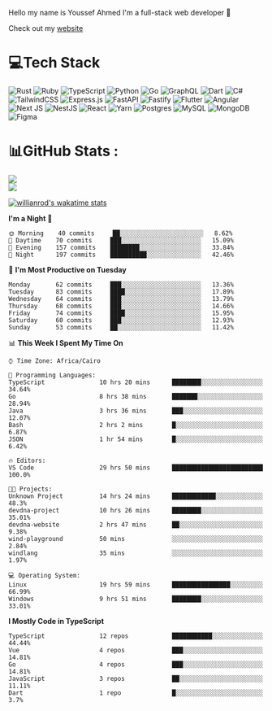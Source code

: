 Hello my name is Youssef Ahmed I'm a full-stack web developer 👋

Check out my [website](https://youssefahmed.vercel.app)
 
# 💻Tech Stack

![Rust](https://img.shields.io/badge/rust-%23000000.svg?style=for-the-badge&logo=rust&logoColor=white) ![Ruby](https://img.shields.io/badge/ruby-%23CC342D.svg?style=for-the-badge&logo=ruby&logoColor=white) ![TypeScript](https://img.shields.io/badge/typescript-%23007ACC.svg?style=for-the-badge&logo=typescript&logoColor=white) ![Python](https://img.shields.io/badge/python-3670A0?style=for-the-badge&logo=python&logoColor=ffdd54) ![Go](https://img.shields.io/badge/go-%2300ADD8.svg?style=for-the-badge&logo=go&logoColor=white) ![GraphQL](https://img.shields.io/badge/-GraphQL-E10098?style=for-the-badge&logo=graphql&logoColor=white) ![Dart](https://img.shields.io/badge/dart-%230175C2.svg?style=for-the-badge&logo=dart&logoColor=white) ![C#](https://img.shields.io/badge/c%23-%23239120.svg?style=for-the-badge&logo=c-sharp&logoColor=white) ![TailwindCSS](https://img.shields.io/badge/tailwindcss-%2338B2AC.svg?style=for-the-badge&logo=tailwind-css&logoColor=white) ![Express.js](https://img.shields.io/badge/express.js-%23404d59.svg?style=for-the-badge&logo=express&logoColor=%2361DAFB) ![FastAPI](https://img.shields.io/badge/FastAPI-005571?style=for-the-badge&logo=fastapi) ![Fastify](https://img.shields.io/badge/fastify-%23000000.svg?style=for-the-badge&logo=fastify&logoColor=white) ![Flutter](https://img.shields.io/badge/Flutter-%2302569B.svg?style=for-the-badge&logo=Flutter&logoColor=white) ![Angular](https://img.shields.io/badge/angular-%23DD0031.svg?style=for-the-badge&logo=angular&logoColor=white) ![Next JS](https://img.shields.io/badge/Next-black?style=for-the-badge&logo=next.js&logoColor=white) ![NestJS](https://img.shields.io/badge/nestjs-%23E0234E.svg?style=for-the-badge&logo=nestjs&logoColor=white) ![React](https://img.shields.io/badge/react-%2320232a.svg?style=for-the-badge&logo=react&logoColor=%2361DAFB) ![Yarn](https://img.shields.io/badge/yarn-%232C8EBB.svg?style=for-the-badge&logo=yarn&logoColor=white) ![Postgres](https://img.shields.io/badge/postgres-%23316192.svg?style=for-the-badge&logo=postgresql&logoColor=white) ![MySQL](https://img.shields.io/badge/mysql-%2300f.svg?style=for-the-badge&logo=mysql&logoColor=white) ![MongoDB](https://img.shields.io/badge/MongoDB-%234ea94b.svg?style=for-the-badge&logo=mongodb&logoColor=white)     ![Figma](https://img.shields.io/badge/figma-%23F24E1E.svg?style=for-the-badge&logo=figma&logoColor=white)

# 📊GitHub Stats :

![](https://github-readme-stats.vercel.app/api?username=joetifa2003&theme=tokyonight&hide_border=false&include_all_commits=false&count_private=false)<br/>
![](https://github-readme-streak-stats.herokuapp.com/?user=joetifa2003&theme=tokyonight&hide_border=false)<br/>

[![willianrod's wakatime stats](https://github-readme-stats.vercel.app/api/wakatime?username=joetifa2003&layout=compact)](https://github.com/anuraghazra/github-readme-stats)
<!--START_SECTION:waka-->
**I'm a Night 🦉** 

```text
🌞 Morning    40 commits     ██░░░░░░░░░░░░░░░░░░░░░░░   8.62% 
🌆 Daytime    70 commits     ███░░░░░░░░░░░░░░░░░░░░░░   15.09% 
🌃 Evening    157 commits    ████████░░░░░░░░░░░░░░░░░   33.84% 
🌙 Night      197 commits    ██████████░░░░░░░░░░░░░░░   42.46%

```
📅 **I'm Most Productive on Tuesday** 

```text
Monday       62 commits     ███░░░░░░░░░░░░░░░░░░░░░░   13.36% 
Tuesday      83 commits     ████░░░░░░░░░░░░░░░░░░░░░   17.89% 
Wednesday    64 commits     ███░░░░░░░░░░░░░░░░░░░░░░   13.79% 
Thursday     68 commits     ███░░░░░░░░░░░░░░░░░░░░░░   14.66% 
Friday       74 commits     ████░░░░░░░░░░░░░░░░░░░░░   15.95% 
Saturday     60 commits     ███░░░░░░░░░░░░░░░░░░░░░░   12.93% 
Sunday       53 commits     ██░░░░░░░░░░░░░░░░░░░░░░░   11.42%

```


📊 **This Week I Spent My Time On** 

```text
⌚︎ Time Zone: Africa/Cairo

💬 Programming Languages: 
TypeScript               10 hrs 20 mins      ████████░░░░░░░░░░░░░░░░░   34.64% 
Go                       8 hrs 38 mins       ███████░░░░░░░░░░░░░░░░░░   28.94% 
Java                     3 hrs 36 mins       ███░░░░░░░░░░░░░░░░░░░░░░   12.07% 
Bash                     2 hrs 2 mins        █░░░░░░░░░░░░░░░░░░░░░░░░   6.87% 
JSON                     1 hr 54 mins        █░░░░░░░░░░░░░░░░░░░░░░░░   6.42%

🔥 Editors: 
VS Code                  29 hrs 50 mins      █████████████████████████   100.0%

🐱‍💻 Projects: 
Unknown Project          14 hrs 24 mins      ████████████░░░░░░░░░░░░░   48.3% 
devdna-project           10 hrs 26 mins      ████████░░░░░░░░░░░░░░░░░   35.01% 
devdna-website           2 hrs 47 mins       ██░░░░░░░░░░░░░░░░░░░░░░░   9.38% 
wind-playground          50 mins             ░░░░░░░░░░░░░░░░░░░░░░░░░   2.84% 
windlang                 35 mins             ░░░░░░░░░░░░░░░░░░░░░░░░░   1.97%

💻 Operating System: 
Linux                    19 hrs 59 mins      ████████████████░░░░░░░░░   66.99% 
Windows                  9 hrs 51 mins       ████████░░░░░░░░░░░░░░░░░   33.01%

```

**I Mostly Code in TypeScript** 

```text
TypeScript               12 repos            ███████████░░░░░░░░░░░░░░   44.44% 
Vue                      4 repos             ███░░░░░░░░░░░░░░░░░░░░░░   14.81% 
Go                       4 repos             ███░░░░░░░░░░░░░░░░░░░░░░   14.81% 
JavaScript               3 repos             ██░░░░░░░░░░░░░░░░░░░░░░░   11.11% 
Dart                     1 repo              █░░░░░░░░░░░░░░░░░░░░░░░░   3.7%

```



<!--END_SECTION:waka-->
